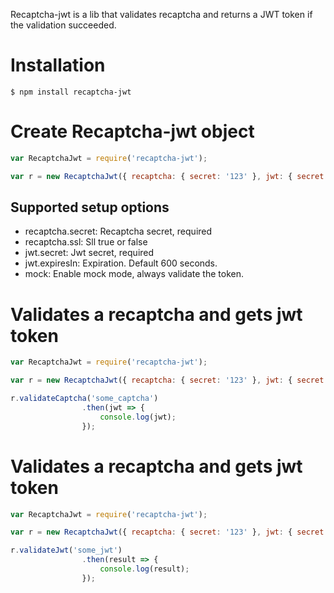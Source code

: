 Recaptcha-jwt is a lib that validates recaptcha and returns a JWT token if the validation succeeded.

# Installation

```shell
$ npm install recaptcha-jwt
```

# Create Recaptcha-jwt object

```javascript
var RecaptchaJwt = require('recaptcha-jwt');

var r = new RecaptchaJwt({ recaptcha: { secret: '123' }, jwt: { secret: '123' } });

```

## Supported setup options

- recaptcha.secret: Recaptcha secret, required
- recaptcha.ssl: Sll true or false
- jwt.secret: Jwt secret, required
- jwt.expiresIn: Expiration. Default 600 seconds.
- mock: Enable mock mode, always validate the token.


# Validates a recaptcha and gets jwt token 

```javascript
var RecaptchaJwt = require('recaptcha-jwt');

var r = new RecaptchaJwt({ recaptcha: { secret: '123' }, jwt: { secret: '123' } });

r.validateCaptcha('some_captcha')
                .then(jwt => {
                    console.log(jwt);
                });
```

# Validates a recaptcha and gets jwt token 

```javascript
var RecaptchaJwt = require('recaptcha-jwt');

var r = new RecaptchaJwt({ recaptcha: { secret: '123' }, jwt: { secret: '123' } });

r.validateJwt('some_jwt')
                .then(result => {
                    console.log(result);
                });
```